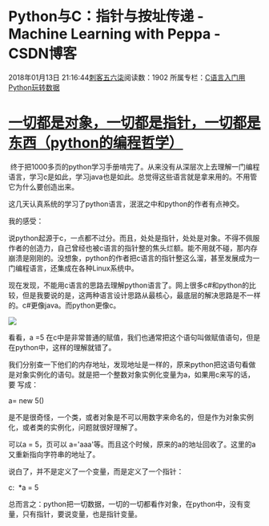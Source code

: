 # Python与C：指针与按址传递 - Machine Learning with Peppa - CSDN博客





2018年01月13日 21:16:44[刺客五六柒](https://me.csdn.net/qq_39521554)阅读数：1902
所属专栏：[C语言入门](https://blog.csdn.net/column/details/18792.html)[用Python玩转数据](https://blog.csdn.net/column/details/18811.html)









# [一切都是对象，一切都是指针，一切都是东西（python的编程哲学）](http://www.cnblogs.com/hzwsj/p/5777973.html)





 终于把1000多页的python学习手册啃完了。从来没有从深层次上去理解一门编程语言，学习c是如此，学习java也是如此。总觉得这些语言就是拿来用的。不用管它为什么要创造出来。

这几天认真系统的学习了python语言，泯泯之中和python的作者有点神交。



我的感受：

说python起源于c，一点都不过分。而且，处处是指针，处处是对象。不得不佩服作者的创造力，自己曾经也被c语言的指针整的焦头烂额。能不用就不碰，那内存崩溃是刚刚的。没想象，python的作者把c语言的指针整这么溜，甚至发展成为一门编程语言，还集成在各种Linux系统中。

现在发现，不能用c语言的思路去理解python语言了。网上很多c#和python的比较，但是我要说的是，这两种语言设计思路从最核心，最底层的解决思路是不一样的。c#更像java。而python更像c。

![](https://images2015.cnblogs.com/blog/886082/201608/886082-20160816212727046-1032609044.jpg)

看看，a =5 在c中是非常普通的赋值，我们也通常把这个语句叫做赋值语句，但是在python中，这样的理解就错了。

我们分别查一下他们的内存地址，发现地址是一样的，原来python把这语句看做是对象实例化的语句。就是把一个整数对象实例化变量为a，如果用c来写的话，要 写成：

a= new 5()

是不是很奇怪，一个类，或者对象是不可以用数字来命名的，但是作为对象实例化，或者类的实例化，问题就很好理解了。

可以a = 5，页可以 a='aaa'等。而且这个时候，原来的a的地址回收了。这里的a又重新指向字符串的地址了。

说白了，并不是定义了一个变量，而是定义了一个指针：

c:  *a = 5

总而言之：python把一切数据，一切的一切都看作对象，在python中，没有变量，只有指针，要说变量，也是指针变量。






